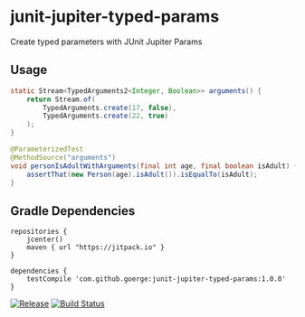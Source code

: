 # junit-jupiter-typed-params
Create typed parameters with JUnit Jupiter Params

## Usage

```java
static Stream<TypedArguments2<Integer, Boolean>> arguments() {
    return Stream.of(
        TypedArguments.create(17, false),
        TypedArguments.create(22, true)
    );
}

@ParameterizedTest
@MethodSource("arguments")
void personIsAdultWithArguments(final int age, final boolean isAdult) {
    assertThat(new Person(age).isAdult()).isEqualTo(isAdult);
}
```

## Gradle Dependencies

```
repositories {
    jcenter()
    maven { url "https://jitpack.io" }
}

dependencies {
    testCompile 'com.github.goerge:junit-jupiter-typed-params:1.0.0'
}
```
[![Release](https://jitpack.io/v/goerge/junit-jupiter-typed-params.svg?style=flat-square)](https://jitpack.io/#goerge/junit-jupiter-typed-params)
[![Build Status](https://travis-ci.org/goerge/junit-jupiter-typed-params.svg?branch=master)](https://travis-ci.org/goerge/junit-jupiter-typed-params)
